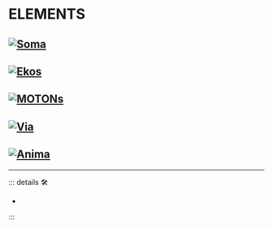 # ELEMENTS

## [![Soma](/Ikon/Soma_Ikon.png)](/PlantaBeta/Teori/Elements/Soma/SomaOverview)

## [![Ekos](/Ikon/Ekos_Ikon.png)](/PlantaBeta/Teori/Elements/Ekos/EkosOverview)

## [![MOTONs](/Ikon/Motor_Ikon.png)](/PlantaBeta/Teori/Elements/Motor/MotorOverview)

## [![Via](/Ikon/Via_Ikon.png)](/PlantaBeta/Teori/Elements/Via/ViaOverview)

## [![Anima](/Ikon/Anima_Ikon.png)](/PlantaBeta/Teori/Elements/Anima/AnimaOverview)

---

<!-- =================================================== -->
<!-- =================================================== -->
<!-- =================================================== -->
<!-- =================================================== -->
<!-- =================================================== -->
::: details 🛠

-

:::
